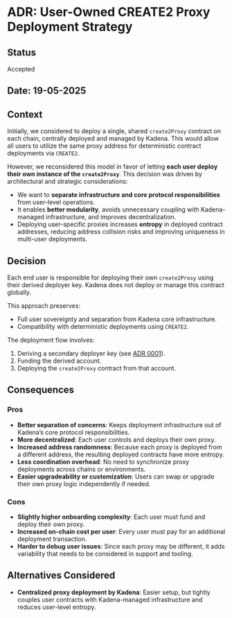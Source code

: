 # ADR: User-Owned CREATE2 Proxy Deployment Strategy

## Status

Accepted

## Date: 19-05-2025

## Context

Initially, we considered to deploy a single, shared `create2Proxy` contract on each chain, centrally deployed and managed by Kadena. This would allow all users to utilize the same proxy address for deterministic contract deployments via `CREATE2`.

However, we reconsidered this model in favor of letting **each user deploy their own instance of the `create2Proxy`**. This decision was driven by architectural and strategic considerations:

- We want to **separate infrastructure and core protocol responsibilities** from user-level operations.
- It enables **better modularity**, avoids unnecessary coupling with Kadena-managed infrastructure, and improves decentralization.
- Deploying user-specific proxies increases **entropy** in deployed contract addresses, reducing address collision risks and improving uniqueness in multi-user deployments.

## Decision

Each end user is responsible for deploying their own `create2Proxy` using their derived deployer key. Kadena does not deploy or manage this contract globally.

This approach preserves:

- Full user sovereignty and separation from Kadena core infrastructure.
- Compatibility with deterministic deployments using `CREATE2`.

The deployment flow involves:

1. Deriving a secondary deployer key (see [ADR 0001](./0001-secondary-key-derive.md)).
2. Funding the derived account.
3. Deploying the `create2Proxy` contract from that account.

## Consequences

### Pros

- **Better separation of concerns**: Keeps deployment infrastructure out of Kadena’s core protocol responsibilities.
- **More decentralized**: Each user controls and deploys their own proxy.
- **Increased address randomness**: Because each proxy is deployed from a different address, the resulting deployed contracts have more entropy.
- **Less coordination overhead**: No need to synchronize proxy deployments across chains or environments.
- **Easier upgradeability or customization**: Users can swap or upgrade their own proxy logic independently if needed.

### Cons

- **Slightly higher onboarding complexity**: Each user must fund and deploy their own proxy.
- **Increased on-chain cost per user**: Every user must pay for an additional deployment transaction.
- **Harder to debug user issues**: Since each proxy may be different, it adds variability that needs to be considered in support and tooling.

## Alternatives Considered

- **Centralized proxy deployment by Kadena**: Easier setup, but tightly couples user contracts with Kadena-managed infrastructure and reduces user-level entropy.
